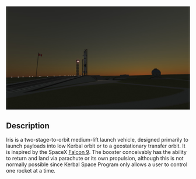 ![Header](../images/iris_rocket.jpg)

## Description

Iris is a two-stage-to-orbit medium-lift launch vehicle, designed primarily to launch payloads into low Kerbal orbit or to a geostationary transfer orbit. It is inspired by the SpaceX [Falcon 9](https://en.wikipedia.org/wiki/Falcon_9). The booster conceivably has the ability to return and land via parachute or its own propulsion, although this is not normally possible since Kerbal Space Program only allows a user to control one rocket at a time.